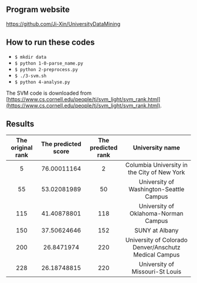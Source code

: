## Program website

https://github.com/Ji-Xin/UniversityDataMining

## How to run these codes

* `$ mkdir data`
* `$ python 1-0-parse_name.py`
* `$ python 2-preprocess.py`
* `$ ./3-svm.sh`
* `$ python 4-analyse.py`

The SVM code is downloaded from [https://www.cs.cornell.edu/people/tj/svm_light/svm_rank.html](https://www.cs.cornell.edu/people/tj/svm_light/svm_rank.html).

## Results

| The original rank | The predicted score | The predicted rank |             University name              |
| :---------------: | :-----------------: | :----------------: | :--------------------------------------: |
|         5         |     76.00011164     |         2          | Columbia University in the City of New York |
|        55         |     53.02081989     |         50         | University of Washington-Seattle Campus  |
|        115        |     41.40878801     |        118         |   University of Oklahoma-Norman Campus   |
|        150        |     37.50624646     |        152         |              SUNY at Albany              |
|        200        |     26.8471974      |        220         | University of Colorado Denver/Anschutz Medical Campus |
|        228        |     26.18748815     |        220         |     University of Missouri-St Louis      |